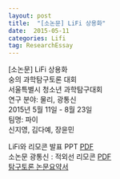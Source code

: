 ```yaml
---
layout: post
title:  "[소논문] LiFi 상용화"
date:  2015-05-11 
categories: Lifi
tag: ResearchEssay
---
```


[소논문] LiFi 상용화  
숭의 과학탐구토론 대회  
서울특별시 청소년 과학탐구대회  
연구 분야: 물리, 광통신    
2015년 5월 11일 - 8월 23일  
팀명: 파이   
신지영, 김다예, 장윤민  
   
LiFi와 리모콘 발표 PPT [PDF](../file/2015-lifi/PPT_Lifi.pdf)  
소논문 광통신 : 적외선 리모콘 [PDF](../file/2015-lifi/Research_LiFi.pdf)  
[탐구토론 논문요약서](../lifi/1.html)   